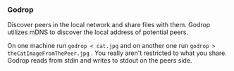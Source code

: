 ### Godrop
Discover peers in the local network and share files with them.
Godrop utilizes mDNS to discover the local address of potential peers. 

On one machine run `godrop < cat.jpg` and on another one run `godrop > theCatImageFromThePeer.jpg` . 
You really aren't restricted to what you share. Godrop reads from stdin and writes to stdout on the peers side.